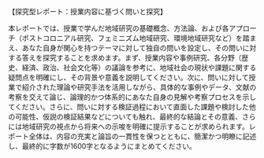 【探究型レポート：授業内容に基づく問いと探究】

本レポートでは、授業で学んだ地域研究の基礎概念、方法論、および各アプローチ（ポストコロニアル研究、フェミニズム地域研究、環境地域研究など）を踏まえ、あなた自身が関心を持つテーマに対して独自の問いを設定し、その問いに対する答えを探究することを求めます。まず、授業内容や事例研究、各分野（歴史、経済、政治、社会文化等）の議論を参考に、地域社会の現状や課題に関する疑問点を明確にし、その背景や意義を説明してください。次に、問いに対して授業で紹介された理論や研究手法を活用しながら、具体的な事例やデータ、文献の考察を交えて論じ、論理的かつ体系的にあなた自身の見解や考察プロセスを示してください。さらに、問いに対する検証過程において直面した課題や検討した他の可能性、仮説の検証結果などについても触れ、最終的な結論とその意義、さらには地域研究の視点から将来への示唆を明確に提示することが求められます。レポート全体は、内容の充実と論旨の一貫性を保つとともに、簡潔かつ明瞭に記述し、最終的に字数が1600字となるようにまとめてください。